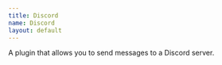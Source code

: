 ```yaml
---
title: Discord
name: Discord
layout: default
---
```


A plugin that allows you to send messages to a Discord server.